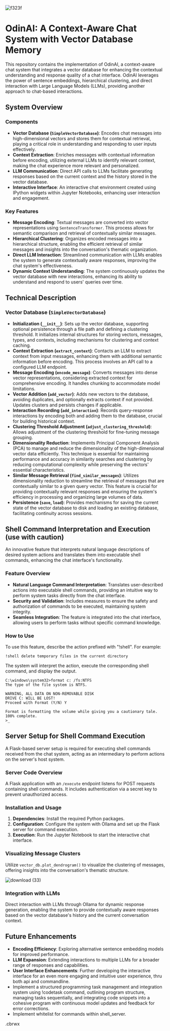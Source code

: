 ![f323f](https://github.com/cbrwx/VectorDatabaseAssistedChat/assets/81207429/06fe406c-eaf4-4aaf-8061-5461c3639a83)
# OdinAI: A Context-Aware Chat System with Vector Database Memory

This repository contains the implementation of OdinAI, a context-aware chat system that integrates a vector database for enhancing the contextual understanding and response quality of a chat interface. OdinAI leverages the power of sentence embeddings, hierarchical clustering, and direct interaction with Large Language Models (LLMs), providing another approach to chat-based interactions.

## System Overview

### Components

- **Vector Database (`SimpleVectorDatabase`)**: Encodes chat messages into high-dimensional vectors and stores them for contextual retrieval, playing a critical role in understanding and responding to user inputs effectively.
- **Context Extraction**: Enriches messages with contextual information before encoding, utilizing external LLMs to identify relevant context, making the chat experience more relevant and personalized.
- **LLM Communication**: Direct API calls to LLMs facilitate generating responses based on the current context and the history stored in the vector database.
- **Interactive Interface**: An interactive chat environment created using IPython widgets within Jupyter Notebooks, enhancing user interaction and engagement.

### Key Features

- **Message Encoding**: Textual messages are converted into vector representations using `SentenceTransformer`. This process allows for semantic comparison and retrieval of contextually similar messages.
- **Hierarchical Clustering**: Organizes encoded messages into a hierarchical structure, enabling the efficient retrieval of similar messages and insights into the conversation's thematic organization.
- **Direct LLM Interaction**: Streamlined communication with LLMs enables the system to generate contextually aware responses, improving the chat system's effectiveness.
- **Dynamic Context Understanding**: The system continuously updates the vector database with new interactions, enhancing its ability to understand and respond to users' queries over time.

## Technical Description

### Vector Database (`SimpleVectorDatabase`)

- **Initialization (`__init__`)**: Sets up the vector database, supporting optional persistence through a file path and defining a clustering threshold. It initializes internal structures for storing vectors, messages, types, and contexts, including mechanisms for clustering and context caching.
- **Context Extraction (`extract_context`)**: Contacts an LLM to extract context from input messages, enhancing them with additional semantic information before encoding. This process involves an API call to a configured LLM endpoint.
- **Message Encoding (`encode_message`)**: Converts messages into dense vector representations, considering extracted context for comprehensive encoding. It handles chunking to accommodate model limitations.
- **Vector Addition (`add_vector`)**: Adds new vectors to the database, avoiding duplicates, and optionally extracts context if not provided. Updates clusters and persists changes if applicable.
- **Interaction Recording (`add_interaction`)**: Records query-response interactions by encoding both and adding them to the database, crucial for building historical context.
- **Clustering Threshold Adjustment (`adjust_clustering_threshold`)**: Allows adjustment of the clustering threshold for fine-tuning message grouping.
- **Dimensionality Reduction**: Implements Principal Component Analysis (PCA) to manage and reduce the dimensionality of the high-dimensional vector data efficiently. This technique is essential for maintaining performance and accuracy in similarity searches and clustering by reducing computational complexity while preserving the vectors' essential characteristics.
- **Similar Message Retrieval (`find_similar_messages`)**: Utilizes dimensionality reduction to streamline the retrieval of messages that are contextually similar to a given query vector. This feature is crucial for providing contextually relevant responses and ensuring the system's efficiency in processing and organizing large volumes of data.
- **Persistence (`save`, `load`)**: Provides mechanisms for saving the current state of the vector database to disk and loading an existing database, facilitating continuity across sessions.

## Shell Command Interpretation and Execution (use with caution)

An innovative feature that interprets natural language descriptions of desired system actions and translates them into executable shell commands, enhancing the chat interface's functionality.

### Feature Overview

- **Natural Language Command Interpretation**: Translates user-described actions into executable shell commands, providing an intuitive way to perform system tasks directly from the chat interface.
- **Security and Validation**: Includes measures to ensure the safety and authorization of commands to be executed, maintaining system integrity.
- **Seamless Integration**: The feature is integrated into the chat interface, allowing users to perform tasks without specific command knowledge.

### How to Use

To use this feature, describe the action prefixed with "!shell". For example:
```
!shell delete temporary files in the current directory
```
The system will interpret the action, execute the corresponding shell command, and display the output.
```
C:\windows\system32>format c: /fs:NTFS
The type of the file system is NTFS.

WARNING, ALL DATA ON NON-REMOVABLE DISK
DRIVE C: WILL BE LOST!
Proceed with Format (Y/N) Y

Format is formatting the volume while giving you a cautionary tale.
100% complete.
>_
```

## Server Setup for Shell Command Execution

A Flask-based server setup is required for executing shell commands received from the chat system, acting as an intermediary to perform actions on the server's host system.

### Server Code Overview

A Flask application with an `/execute` endpoint listens for POST requests containing shell commands. It includes authentication via a secret key to prevent unauthorized access.

### Installation and Usage

1. **Dependencies**: Install the required Python packages.
2. **Configuration**: Configure the system with Ollama and set up the Flask server for command execution.
3. **Execution**: Run the Jupyter Notebook to start the interactive chat interface.

### Visualizing Message Clusters

Utilize `vector_db.plot_dendrogram()` to visualize the clustering of messages, offering insights into the conversation's thematic structure.

 ![download (33)](https://github.com/cbrwx/VectorDatabaseAssistedChat/assets/81207429/6fe3b10f-3ac7-42cb-afb1-51b7ebe61bfc)

### Integration with LLMs

Direct interaction with LLMs through Ollama for dynamic response generation, enabling the system to provide contextually aware responses based on the vector database's history and the current conversation context.

## Future Enhancements

- **Encoding Efficiency**: Exploring alternative sentence embedding models for improved performance.
- **LLM Expansion**: Extending interactions to multiple LLMs for a broader range of responses and capabilities.
- **User Interface Enhancements**: Further developing the interactive interface for an even more engaging and intuitive user experience, thru both api and commandline.
- Implement a structured programming task management and integration system using !codetask command, outlining program structure, managing tasks sequentially, and integrating code snippets into a cohesive program with continuous model updates and feedback for error corrections.
- Implement whitelist for commands within shell_server.

.cbrwx
